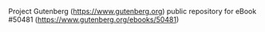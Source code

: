 Project Gutenberg (https://www.gutenberg.org) public repository for
eBook #50481 (https://www.gutenberg.org/ebooks/50481)
